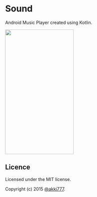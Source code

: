 # Sound
Android Music Player created using Kotlin.

<img src="https://raw.githubusercontent.com/akki777/Sound/master/Screenshots/Playing.png" height="400" width="220">

## Licence
Licensed under the MIT license.

Copyright (c) 2015 [@akki777](http://github.com/akki777).
